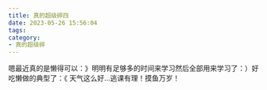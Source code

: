 ```yaml
---
title: 真的超级碎四
date: 2023-05-26 15:56:04
tags:
category:
- 真的超级碎
---
```

嗯最近真的是懒得可以：》明明有足够多的时间来学习然后全部用来学习了：）好吃懒做的典型了：《
天气这么好...逃课有理！摸鱼万岁！